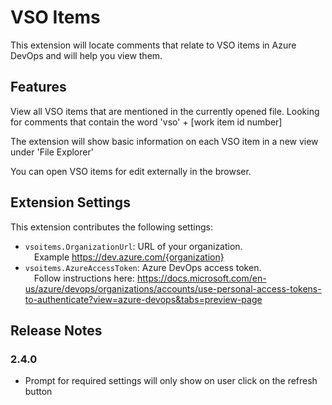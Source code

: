 # VSO Items

This extension will locate comments that relate to VSO items in Azure DevOps and will help you view them.

## Features

View all VSO items that are mentioned in the currently opened file. Looking for comments that contain the word 'vso' + [work item id number]

The extension will show basic information on each VSO item in a new view under 'File Explorer'

You can open VSO items for edit externally in the browser.


## Extension Settings

This extension contributes the following settings:

* `vsoitems.OrganizationUrl`: URL of your organization.
</br>&emsp;Example https://dev.azure.com/{organization}
* `vsoitems.AzureAccessToken`: Azure DevOps access token.
</br>&emsp;Follow instructions here: https://docs.microsoft.com/en-us/azure/devops/organizations/accounts/use-personal-access-tokens-to-authenticate?view=azure-devops&tabs=preview-page

## Release Notes

### 2.4.0

- Prompt for required settings will only show on user click on the refresh button
